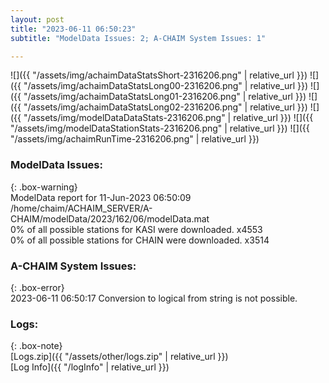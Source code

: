 ```yaml
---
layout: post
title: "2023-06-11 06:50:23"
subtitle: "ModelData Issues: 2; A-CHAIM System Issues: 1"

---
```


![]({{ "/assets/img/achaimDataStatsShort-2316206.png" | relative_url }})
![]({{ "/assets/img/achaimDataStatsLong00-2316206.png" | relative_url }})
![]({{ "/assets/img/achaimDataStatsLong01-2316206.png" | relative_url }})
![]({{ "/assets/img/achaimDataStatsLong02-2316206.png" | relative_url }})
![]({{ "/assets/img/modelDataDataStats-2316206.png" | relative_url }})
![]({{ "/assets/img/modelDataStationStats-2316206.png" | relative_url }})
![]({{ "/assets/img/achaimRunTime-2316206.png" | relative_url }})


### ModelData Issues:  
  
{: .box-warning}  
 ModelData report for 11-Jun-2023 06:50:09   
 /home/chaim/ACHAIM_SERVER/A-CHAIM/modelData/2023/162/06/modelData.mat   
 0% of all possible stations for KASI were downloaded. x4553   
 0% of all possible stations for CHAIN were downloaded. x3514   
  
### A-CHAIM System Issues:  
  
{: .box-error}  
2023-06-11 06:50:17 Conversion to logical from string is not possible.  

### Logs:  
  
{: .box-note}  
[Logs.zip]({{ "/assets/other/logs.zip" | relative_url }})  
[Log Info]({{ "/logInfo" | relative_url }})  

